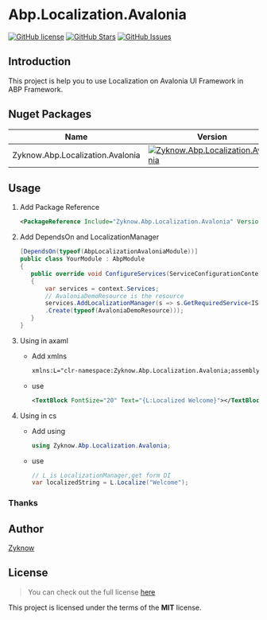 # Abp.Localization.Avalonia

[![GitHub license](https://img.shields.io/badge/license-MIT-blue.svg)](https://mit-license.org/)
[![GitHub Stars](https://img.shields.io/github/stars/zyknow/Abp.Localization.Avalonia.svg)](https://github.com/zyknow/Abp.Localization.Avalonia/stargazers)
[![GitHub Issues](https://img.shields.io/github/issues/zyknow/Abp.Localization.Avalonia.svg)](https://github.com/zyknow/Abp.Localization.Avalonia/issues)

## Introduction

This project is help you to use Localization on Avalonia UI Framework in ABP Framework.

## Nuget Packages

| Name                             | Version                                                                                                                                                                      | Download                                                                                                                                                                      |
|----------------------------------|------------------------------------------------------------------------------------------------------------------------------------------------------------------------------|-------------------------------------------------------------------------------------------------------------------------------------------------------------------------------|
| Zyknow.Abp.Localization.Avalonia | [![Zyknow.Abp.Localization.Avalonia](https://img.shields.io/nuget/v/Zyknow.Abp.Localization.Avalonia.svg)](https://www.nuget.org/packages/Zyknow.Abp.Localization.Avalonia/) | [![Zyknow.Abp.Localization.Avalonia](https://img.shields.io/nuget/dt/Zyknow.Abp.Localization.Avalonia.svg)](https://www.nuget.org/packages/Zyknow.Abp.Localization.Avalonia/) |

## Usage

1. Add Package Reference
    ```xml
    <PackageReference Include="Zyknow.Abp.Localization.Avalonia" Version="1.2.2" />
    ```

2. Add DependsOn and LocalizationManager

    ```csharp
   [DependsOn(typeof(AbpLocalizationAvaloniaModule))]
   public class YourModule : AbpModule
   {
       public override void ConfigureServices(ServiceConfigurationContext context)
       {
           var services = context.Services;
           // AvaloniaDemoResource is the resource
           services.AddLocalizationManager(s => s.GetRequiredService<IStringLocalizerFactory>()
           .Create(typeof(AvaloniaDemoResource)));
       }
   }
    ```

3. Using in axaml

    * Add xmlns

       ```xml
       xmlns:L="clr-namespace:Zyknow.Abp.Localization.Avalonia;assembly=Zyknow.Abp.Localization.Avalonia"
       ```
    * use
       ```xml
       <TextBlock FontSize="20" Text="{L:Localized Welcome}"></TextBlock>
       ```

4. Using in cs

    * Add using

       ```csharp
       using Zyknow.Abp.Localization.Avalonia;
       ```
    * use
       ```csharp
      // L is LocalizationManager,get form DI
       var localizedString = L.Localize("Welcome");
       ```

### Thanks

## Author

[Zyknow](https://github.com/zyknow)

## License

> You can check out the full license [here](https://github.com/zyknow/Abp.Localization.Avalonia/blob/master/LICENSE)

This project is licensed under the terms of the **MIT** license.
